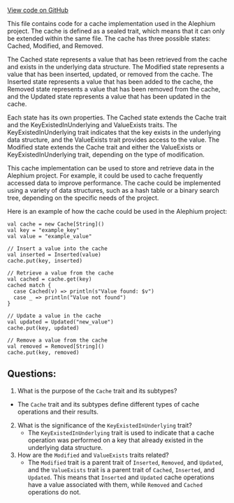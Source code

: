 [View code on GitHub](https://github.com/oxygenium/oxygenium/io/src/main/scala/org/oxygenium/io/Cache.scala)

This file contains code for a cache implementation used in the Alephium project. The cache is defined as a sealed trait, which means that it can only be extended within the same file. The cache has three possible states: Cached, Modified, and Removed. 

The Cached state represents a value that has been retrieved from the cache and exists in the underlying data structure. The Modified state represents a value that has been inserted, updated, or removed from the cache. The Inserted state represents a value that has been added to the cache, the Removed state represents a value that has been removed from the cache, and the Updated state represents a value that has been updated in the cache. 

Each state has its own properties. The Cached state extends the Cache trait and the KeyExistedInUnderlying and ValueExists traits. The KeyExistedInUnderlying trait indicates that the key exists in the underlying data structure, and the ValueExists trait provides access to the value. The Modified state extends the Cache trait and either the ValueExists or KeyExistedInUnderlying trait, depending on the type of modification. 

This cache implementation can be used to store and retrieve data in the Alephium project. For example, it could be used to cache frequently accessed data to improve performance. The cache could be implemented using a variety of data structures, such as a hash table or a binary search tree, depending on the specific needs of the project. 

Here is an example of how the cache could be used in the Alephium project:

```
val cache = new Cache[String]()
val key = "example_key"
val value = "example_value"

// Insert a value into the cache
val inserted = Inserted(value)
cache.put(key, inserted)

// Retrieve a value from the cache
val cached = cache.get(key)
cached match {
  case Cached(v) => println(s"Value found: $v")
  case _ => println("Value not found")
}

// Update a value in the cache
val updated = Updated("new_value")
cache.put(key, updated)

// Remove a value from the cache
val removed = Removed[String]()
cache.put(key, removed)
```
## Questions: 
 1. What is the purpose of the `Cache` trait and its subtypes?
   - The `Cache` trait and its subtypes define different types of cache operations and their results.
2. What is the significance of the `KeyExistedInUnderlying` trait?
   - The `KeyExistedInUnderlying` trait is used to indicate that a cache operation was performed on a key that already existed in the underlying data structure.
3. How are the `Modified` and `ValueExists` traits related?
   - The `Modified` trait is a parent trait of `Inserted`, `Removed`, and `Updated`, and the `ValueExists` trait is a parent trait of `Cached`, `Inserted`, and `Updated`. This means that `Inserted` and `Updated` cache operations have a value associated with them, while `Removed` and `Cached` operations do not.